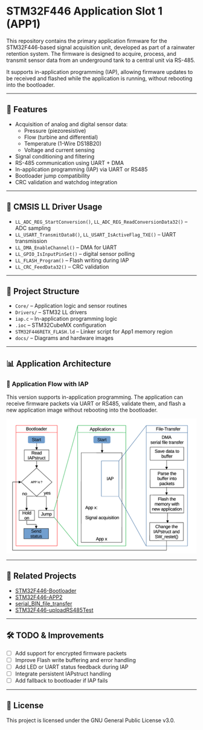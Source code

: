 # STM32F446 Application Slot 1 (APP1)

This repository contains the primary application firmware for the STM32F446-based signal acquisition unit, developed as part of a rainwater retention system. The firmware is designed to acquire, process, and transmit sensor data from an underground tank to a central unit via RS-485.

It supports in-application programming (IAP), allowing firmware updates to be received and flashed while the application is running, without rebooting into the bootloader.

---

## 🚀 Features

- Acquisition of analog and digital sensor data:
  - Pressure (piezoresistive)
  - Flow (turbine and differential)
  - Temperature (1-Wire DS18B20)
  - Voltage and current sensing
- Signal conditioning and filtering
- RS-485 communication using UART + DMA
- In-application programming (IAP) via UART or RS485
- Bootloader jump compatibility
- CRC validation and watchdog integration

---

## 🧠 CMSIS LL Driver Usage

- `LL_ADC_REG_StartConversion()`, `LL_ADC_REG_ReadConversionData32()` – ADC sampling
- `LL_USART_TransmitData8()`, `LL_USART_IsActiveFlag_TXE()` – UART transmission
- `LL_DMA_EnableChannel()` – DMA for UART
- `LL_GPIO_IsInputPinSet()` – digital sensor polling
- `LL_FLASH_Program()` – Flash writing during IAP
- `LL_CRC_FeedData32()` – CRC validation

---

## 📁 Project Structure

- `Core/` – Application logic and sensor routines
- `Drivers/` – STM32 LL drivers
- `iap.c` – In-application programming logic
- `.ioc` – STM32CubeMX configuration
- `STM32F446RETX_FLASH.ld` – Linker script for App1 memory region
- `docs/` – Diagrams and hardware images

---

## 📊 Application Architecture

### 🧠 Application Flow with IAP

This version supports in-application programming. The application can receive firmware packets via UART or RS485, validate them, and flash a new application image without rebooting into the bootloader.

![APP IAP Flow](docs/img/SWdesignv1.svg)

---

## 🔗 Related Projects

- [STM32F446-Bootloader](https://github.com/Vojtese/STM32F446-Bootloader)
- [STM32F446-APP2](https://github.com/Vojtese/STM32F446-APP2)
- [serial_BIN_file_transfer](https://github.com/Vojtese/serial_BIN_file_transfer)
- [STM32F446-uploadRS485Test](https://github.com/Vojtese/STM32F446-uploadRS485Test)

---

## 🛠️ TODO & Improvements

- [ ] Add support for encrypted firmware packets
- [ ] Improve Flash write buffering and error handling
- [ ] Add LED or UART status feedback during IAP
- [ ] Integrate persistent IAPstruct handling
- [ ] Add fallback to bootloader if IAP fails

---

## 📜 License

This project is licensed under the GNU General Public License v3.0.

